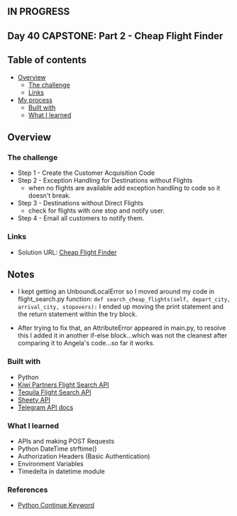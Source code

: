 ## IN PROGRESS
## Day 40 CAPSTONE: Part 2 - Cheap Flight Finder


## Table of contents

- [Overview](#overview)
  - [The challenge](#the-challenge)
  - [Links](#links)
- [My process](#my-process)
  - [Built with](#built-with)
  - [What I learned](#what-i-learned)

## Overview

### The challenge

- Step 1 - Create the Customer Acquisition Code
- Step 2 - Exception Handling for Destinations without Flights
  - when no flights are available add exception handling to code so it doesn't break.
- Step 3 - Destinations without Direct Flights
  - check for flights with one stop and notify user.
- Step 4 - Email all customers to notify them.

### Links

- Solution URL: [Cheap Flight Finder](https://github.com/Mikerniker/100_Days_of_Python/tree/main/Day40)

## Notes
- I kept getting an UnboundLocalError so I moved around my code in flight_search.py function: 
```def search_cheap_flights(self, depart_city, arrival_city, stopovers):```
 I ended up moving the print statement and the return statement within the try block.

- After trying to fix that, an AttributeError appeared in main.py, to resolve this I added it in another if-else block...which was not the cleanest after comparing it to Angela's code...so far it works.

### Built with

- Python
- [Kiwi Partners Flight Search API](https://partners.kiwi.com/)
- [Tequila Flight Search API](https://tequila.kiwi.com/portal/login)
- [Sheety API](https://sheety.co/)
- [Telegram API docs](https://core.telegram.org/bots/api)

### What I learned
- APIs and making POST Requests
- Python DateTime strftime()
- Authorization Headers (Basic Authentication)
- Environment Variables
- Timedelta in datetime module

### References
- [Python Continue Keyword](https://www.w3schools.com/python/ref_keyword_continue.asp)